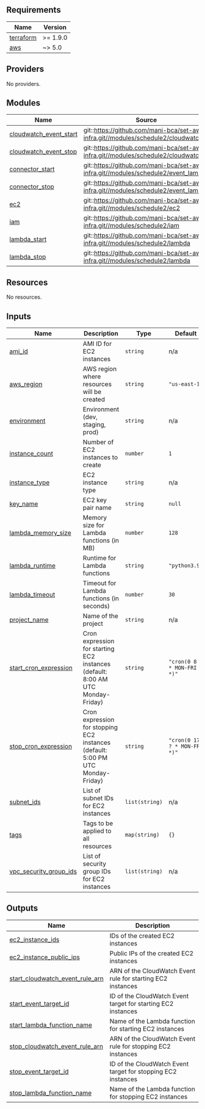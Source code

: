 <!-- BEGIN_TF_DOCS -->
## Requirements

| Name | Version |
|------|---------|
| <a name="requirement_terraform"></a> [terraform](#requirement\_terraform) | >= 1.9.0 |
| <a name="requirement_aws"></a> [aws](#requirement\_aws) | ~> 5.0 |

## Providers

No providers.

## Modules

| Name | Source | Version |
|------|--------|---------|
| <a name="module_cloudwatch_event_start"></a> [cloudwatch\_event\_start](#module\_cloudwatch\_event\_start) | git::https://github.com/mani-bca/set-aws-infra.git//modules/schedule2/cloudwatch | main |
| <a name="module_cloudwatch_event_stop"></a> [cloudwatch\_event\_stop](#module\_cloudwatch\_event\_stop) | git::https://github.com/mani-bca/set-aws-infra.git//modules/schedule2/cloudwatch | main |
| <a name="module_connector_start"></a> [connector\_start](#module\_connector\_start) | git::https://github.com/mani-bca/set-aws-infra.git//modules/schedule2/event_lambda | main |
| <a name="module_connector_stop"></a> [connector\_stop](#module\_connector\_stop) | git::https://github.com/mani-bca/set-aws-infra.git//modules/schedule2/event_lambda | main |
| <a name="module_ec2"></a> [ec2](#module\_ec2) | git::https://github.com/mani-bca/set-aws-infra.git//modules/schedule2/ec2 | main |
| <a name="module_iam"></a> [iam](#module\_iam) | git::https://github.com/mani-bca/set-aws-infra.git//modules/schedule2/iam | main |
| <a name="module_lambda_start"></a> [lambda\_start](#module\_lambda\_start) | git::https://github.com/mani-bca/set-aws-infra.git//modules/schedule2/lambda | main |
| <a name="module_lambda_stop"></a> [lambda\_stop](#module\_lambda\_stop) | git::https://github.com/mani-bca/set-aws-infra.git//modules/schedule2/lambda | main |

## Resources

No resources.

## Inputs

| Name | Description | Type | Default | Required |
|------|-------------|------|---------|:--------:|
| <a name="input_ami_id"></a> [ami\_id](#input\_ami\_id) | AMI ID for EC2 instances | `string` | n/a | yes |
| <a name="input_aws_region"></a> [aws\_region](#input\_aws\_region) | AWS region where resources will be created | `string` | `"us-east-1"` | no |
| <a name="input_environment"></a> [environment](#input\_environment) | Environment (dev, staging, prod) | `string` | n/a | yes |
| <a name="input_instance_count"></a> [instance\_count](#input\_instance\_count) | Number of EC2 instances to create | `number` | `1` | no |
| <a name="input_instance_type"></a> [instance\_type](#input\_instance\_type) | EC2 instance type | `string` | n/a | yes |
| <a name="input_key_name"></a> [key\_name](#input\_key\_name) | EC2 key pair name | `string` | `null` | no |
| <a name="input_lambda_memory_size"></a> [lambda\_memory\_size](#input\_lambda\_memory\_size) | Memory size for Lambda functions (in MB) | `number` | `128` | no |
| <a name="input_lambda_runtime"></a> [lambda\_runtime](#input\_lambda\_runtime) | Runtime for Lambda functions | `string` | `"python3.9"` | no |
| <a name="input_lambda_timeout"></a> [lambda\_timeout](#input\_lambda\_timeout) | Timeout for Lambda functions (in seconds) | `number` | `30` | no |
| <a name="input_project_name"></a> [project\_name](#input\_project\_name) | Name of the project | `string` | n/a | yes |
| <a name="input_start_cron_expression"></a> [start\_cron\_expression](#input\_start\_cron\_expression) | Cron expression for starting EC2 instances (default: 8:00 AM UTC Monday-Friday) | `string` | `"cron(0 8 ? * MON-FRI *)"` | no |
| <a name="input_stop_cron_expression"></a> [stop\_cron\_expression](#input\_stop\_cron\_expression) | Cron expression for stopping EC2 instances (default: 5:00 PM UTC Monday-Friday) | `string` | `"cron(0 17 ? * MON-FRI *)"` | no |
| <a name="input_subnet_ids"></a> [subnet\_ids](#input\_subnet\_ids) | List of subnet IDs for EC2 instances | `list(string)` | n/a | yes |
| <a name="input_tags"></a> [tags](#input\_tags) | Tags to be applied to all resources | `map(string)` | `{}` | no |
| <a name="input_vpc_security_group_ids"></a> [vpc\_security\_group\_ids](#input\_vpc\_security\_group\_ids) | List of security group IDs for EC2 instances | `list(string)` | n/a | yes |

## Outputs

| Name | Description |
|------|-------------|
| <a name="output_ec2_instance_ids"></a> [ec2\_instance\_ids](#output\_ec2\_instance\_ids) | IDs of the created EC2 instances |
| <a name="output_ec2_instance_public_ips"></a> [ec2\_instance\_public\_ips](#output\_ec2\_instance\_public\_ips) | Public IPs of the created EC2 instances |
| <a name="output_start_cloudwatch_event_rule_arn"></a> [start\_cloudwatch\_event\_rule\_arn](#output\_start\_cloudwatch\_event\_rule\_arn) | ARN of the CloudWatch Event rule for starting EC2 instances |
| <a name="output_start_event_target_id"></a> [start\_event\_target\_id](#output\_start\_event\_target\_id) | ID of the CloudWatch Event target for starting EC2 instances |
| <a name="output_start_lambda_function_name"></a> [start\_lambda\_function\_name](#output\_start\_lambda\_function\_name) | Name of the Lambda function for starting EC2 instances |
| <a name="output_stop_cloudwatch_event_rule_arn"></a> [stop\_cloudwatch\_event\_rule\_arn](#output\_stop\_cloudwatch\_event\_rule\_arn) | ARN of the CloudWatch Event rule for stopping EC2 instances |
| <a name="output_stop_event_target_id"></a> [stop\_event\_target\_id](#output\_stop\_event\_target\_id) | ID of the CloudWatch Event target for stopping EC2 instances |
| <a name="output_stop_lambda_function_name"></a> [stop\_lambda\_function\_name](#output\_stop\_lambda\_function\_name) | Name of the Lambda function for stopping EC2 instances |
<!-- END_TF_DOCS -->